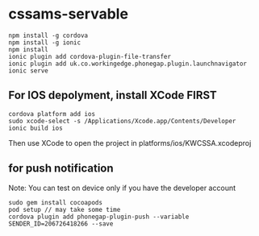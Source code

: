 # cssams-servable

    npm install -g cordova
    npm install -g ionic
    npm install
    ionic plugin add cordova-plugin-file-transfer
    ionic plugin add uk.co.workingedge.phonegap.plugin.launchnavigator
    ionic serve


## For IOS depolyment, install XCode FIRST

    cordova platform add ios
    sudo xcode-select -s /Applications/Xcode.app/Contents/Developer
    ionic build ios

Then use XCode to open the project in platforms/ios/KWCSSA.xcodeproj


## for push notification

Note: You can test on device only if you have the developer account

	sudo gem install cocoapods
	pod setup // may take some time
	cordova plugin add phonegap-plugin-push --variable SENDER_ID=206726418266 --save


